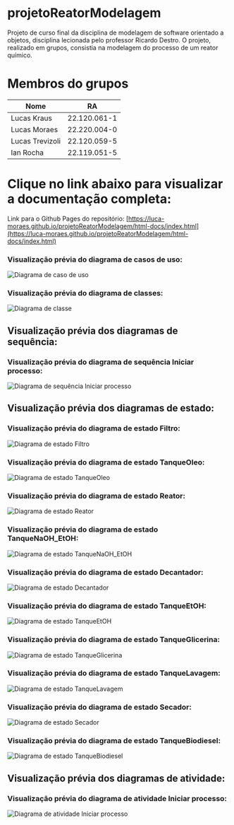 # projetoReatorModelagem
Projeto de curso final da disciplina de modelagem de software orientado a objetos, disciplina lecionada pelo professor Ricardo Destro. O projeto, realizado em grupos, consistia na modelagem do processo de um reator químico.

# Membros do grupos
| Nome  | RA |
| ------------- | ------------- |
| Lucas Kraus | 22.120.061-1 |
| Lucas Moraes  | 22.220.004-0  |
| Lucas Trevizoli | 22.120.059-5 |
| Ian Rocha  | 22.119.051-5 |

# Clique no link abaixo para visualizar a documentação completa:
Link para o Github Pages do repositório: [https://luca-moraes.github.io/projetoReatorModelagem/html-docs/index.html](https://luca-moraes.github.io/projetoReatorModelagem/html-docs/index.html)

### Visualização prévia do diagrama de casos de uso:

![Diagrama de caso de uso](https://github.com/luca-moraes/projetoReatorModelagem/blob/main/images/digramaUseCases.png)

### Visualização prévia do diagrama de classes:

![Diagrama de classe](https://github.com/luca-moraes/projetoReatorModelagem/blob/main/images/diagramaClasses.png)

## Visualização prévia dos diagramas de sequência:

### Visualização prévia do diagrama de sequência Iniciar processo:

![Diagrama de sequência Iniciar processo](https://github.com/luca-moraes/projetoReatorModelagem/blob/main/images/diagramaSequencia.png)

## Visualização prévia dos diagramas de estado:

### Visualização prévia do diagrama de estado Filtro:

![Diagrama de estado Filtro](https://github.com/luca-moraes/projetoReatorModelagem/blob/main/images/diagramaEstadoFiltro.png)

### Visualização prévia do diagrama de estado TanqueOleo:

![Diagrama de estado TanqueOleo](https://github.com/luca-moraes/projetoReatorModelagem/blob/main/images/diagramaEstadoTanqueOleo.png)

### Visualização prévia do diagrama de estado Reator:

![Diagrama de estado Reator](https://github.com/luca-moraes/projetoReatorModelagem/blob/main/images/diagramaEstadoReator.png)

### Visualização prévia do diagrama de estado TanqueNaOH_EtOH:

![Diagrama de estado TanqueNaOH_EtOH](https://github.com/luca-moraes/projetoReatorModelagem/blob/main/images/diagramaEstadoTanqueNaOHEtOH.png)

### Visualização prévia do diagrama de estado Decantador:

![Diagrama de estado Decantador](https://github.com/luca-moraes/projetoReatorModelagem/blob/main/images/diagramaEstadoDecantador.png)

### Visualização prévia do diagrama de estado TanqueEtOH:

![Diagrama de estado TanqueEtOH](https://github.com/luca-moraes/projetoReatorModelagem/blob/main/images/diagramaEstadoTanqueEtOH.png)

### Visualização prévia do diagrama de estado TanqueGlicerina:

![Diagrama de estado TanqueGlicerina](https://github.com/luca-moraes/projetoReatorModelagem/blob/main/images/diagramaEstadoTanqueGlicerina.png)

### Visualização prévia do diagrama de estado TanqueLavagem:

![Diagrama de estado TanqueLavagem](https://github.com/luca-moraes/projetoReatorModelagem/blob/main/images/diagramaEstadoTanqueLavagem.png)

### Visualização prévia do diagrama de estado Secador:

![Diagrama de estado Secador](https://github.com/luca-moraes/projetoReatorModelagem/blob/main/images/diagramaEstadoSecador.png)

### Visualização prévia do diagrama de estado TanqueBiodiesel:

![Diagrama de estado TanqueBiodiesel](https://github.com/luca-moraes/projetoReatorModelagem/blob/main/images/diagramaEstadoTanqueBiodiesel.png)

## Visualização prévia dos diagramas de atividade:

### Visualização prévia do diagrama de atividade Iniciar processo:

![Diagrama de atividade Iniciar processo](https://github.com/luca-moraes/projetoCrawlerModelagem/blob/main/images/diagramaAtividadeIniciarProcesso.png)
